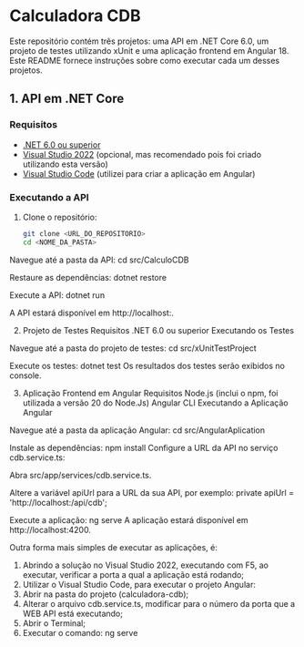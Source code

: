 # Calculadora CDB

Este repositório contém três projetos: uma API em .NET Core 6.0, um projeto de testes utilizando xUnit e uma aplicação frontend em Angular 18. 
Este README fornece instruções sobre como executar cada um desses projetos.

## 1. API em .NET Core

### Requisitos

- [.NET 6.0 ou superior](https://dotnet.microsoft.com/download)
- [Visual Studio 2022](https://visualstudio.microsoft.com/) (opcional, mas recomendado pois foi criado utilizando esta versão)
- [Visual Studio Code](https://code.visualstudio.com/download) (utilizei para criar a aplicação em Angular)

### Executando a API

1. Clone o repositório:
   ```bash
   git clone <URL_DO_REPOSITORIO>
   cd <NOME_DA_PASTA>
   
Navegue até a pasta da API:
cd src/CalculoCDB

Restaure as dependências:
dotnet restore

Execute a API:
dotnet run

A API estará disponível em http://localhost:<PORTA>.

2. Projeto de Testes
Requisitos
.NET 6.0 ou superior
Executando os Testes

Navegue até a pasta do projeto de testes:
cd src/xUnitTestProject

Execute os testes:
dotnet test
Os resultados dos testes serão exibidos no console.

3. Aplicação Frontend em Angular
Requisitos
Node.js (inclui o npm, foi utilizada a versão 20 do Node.Js)
Angular CLI
Executando a Aplicação Angular

Navegue até a pasta da aplicação Angular:
cd src/AngularAplication

Instale as dependências:
npm install
Configure a URL da API no serviço cdb.service.ts:

Abra src/app/services/cdb.service.ts.

Altere a variável apiUrl para a URL da sua API, por exemplo:
private apiUrl = 'http://localhost:<PORTA>/api/cdb';

Execute a aplicação:
ng serve
A aplicação estará disponível em http://localhost:4200.

Outra forma mais simples de executar as aplicações, é:
1. Abrindo a solução no Visual Studio 2022, executando com F5, ao executar, verificar a porta a qual a aplicação está rodando;
2. Utilizar o Visual Studio Code, para executar o projeto Angular:
3. Abrir na pasta do projeto (calculadora-cdb);
4. Alterar o arquivo cdb.service.ts, modificar para o número da porta que a WEB API está executando;
5. Abrir o Terminal;
6. Executar o comando: ng serve
